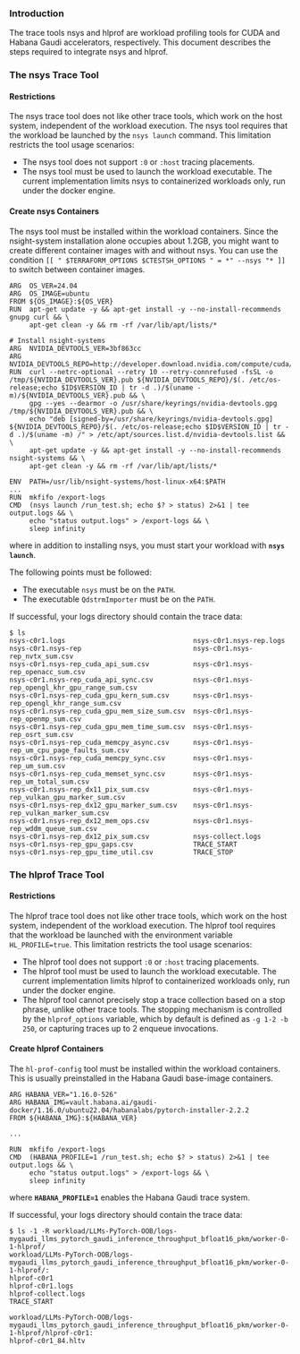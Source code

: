 
### Introduction

The trace tools nsys and hlprof are workload profiling tools for CUDA and Habana Gaudi accelerators, respectively. This document describes the steps required to integrate nsys and hlprof.     

### The nsys Trace Tool

#### Restrictions

The nsys trace tool does not like other trace tools, which work on the host system, independent of the workload execution. The nsys tool requires that the workload be launched by the `nsys launch` command. This limitation restricts the tool usage scenarios:
- The nsys tool does not support `:0` or `:host` tracing placements.  
- The nsys tool must be used to launch the workload executable. The current implementation limits nsys to containerized workloads only, run under the docker engine. 

#### Create nsys Containers

The nsys tool must be installed within the workload containers. Since the nsight-system installation alone occupies about 1.2GB, you might want to create different container images with and without nsys. You can use the condition `[[ " $TERRAFORM_OPTIONS $CTESTSH_OPTIONS " = *" --nsys "* ]]` to switch between container images. 

```
ARG  OS_VER=24.04
ARG  OS_IMAGE=ubuntu
FROM ${OS_IMAGE}:${OS_VER}
RUN  apt-get update -y && apt-get install -y --no-install-recommends gnupg curl && \
     apt-get clean -y && rm -rf /var/lib/apt/lists/*

# Install nsight-systems
ARG  NVIDIA_DEVTOOLS_VER=3bf863cc
ARG  NVIDIA_DEVTOOLS_REPO=http://developer.download.nvidia.com/compute/cuda/repos
RUN  curl --netrc-optional --retry 10 --retry-connrefused -fsSL -o /tmp/${NVIDIA_DEVTOOLS_VER}.pub ${NVIDIA_DEVTOOLS_REPO}/$(. /etc/os-release;echo $ID$VERSION_ID | tr -d .)/$(uname -m)/${NVIDIA_DEVTOOLS_VER}.pub && \
     gpg --yes --dearmor -o /usr/share/keyrings/nvidia-devtools.gpg /tmp/${NVIDIA_DEVTOOLS_VER}.pub && \
     echo "deb [signed-by=/usr/share/keyrings/nvidia-devtools.gpg] ${NVIDIA_DEVTOOLS_REPO}/$(. /etc/os-release;echo $ID$VERSION_ID | tr -d .)/$(uname -m) /" > /etc/apt/sources.list.d/nvidia-devtools.list && \
     apt-get update -y && apt-get install -y --no-install-recommends nsight-systems && \
     apt-get clean -y && rm -rf /var/lib/apt/lists/*

ENV  PATH=/usr/lib/nsight-systems/host-linux-x64:$PATH
...
RUN  mkfifo /export-logs
CMD  (nsys launch /run_test.sh; echo $? > status) 2>&1 | tee output.logs && \
     echo "status output.logs" > /export-logs && \
     sleep infinity
```
where in addition to installing nsys, you must start your workload with **`nsys launch`**. 

The following points must be followed:
- The executable `nsys` must be on the `PATH`.  
- The executable `QdstrmImporter` must be on the `PATH`.  

If successful, your logs directory should contain the trace data:
```
$ ls
nsys-c0r1.logs                                nsys-c0r1.nsys-rep.logs
nsys-c0r1.nsys-rep                            nsys-c0r1.nsys-rep_nvtx_sum.csv
nsys-c0r1.nsys-rep_cuda_api_sum.csv           nsys-c0r1.nsys-rep_openacc_sum.csv
nsys-c0r1.nsys-rep_cuda_api_sync.csv          nsys-c0r1.nsys-rep_opengl_khr_gpu_range_sum.csv
nsys-c0r1.nsys-rep_cuda_gpu_kern_sum.csv      nsys-c0r1.nsys-rep_opengl_khr_range_sum.csv
nsys-c0r1.nsys-rep_cuda_gpu_mem_size_sum.csv  nsys-c0r1.nsys-rep_openmp_sum.csv
nsys-c0r1.nsys-rep_cuda_gpu_mem_time_sum.csv  nsys-c0r1.nsys-rep_osrt_sum.csv
nsys-c0r1.nsys-rep_cuda_memcpy_async.csv      nsys-c0r1.nsys-rep_um_cpu_page_faults_sum.csv
nsys-c0r1.nsys-rep_cuda_memcpy_sync.csv       nsys-c0r1.nsys-rep_um_sum.csv
nsys-c0r1.nsys-rep_cuda_memset_sync.csv       nsys-c0r1.nsys-rep_um_total_sum.csv
nsys-c0r1.nsys-rep_dx11_pix_sum.csv           nsys-c0r1.nsys-rep_vulkan_gpu_marker_sum.csv
nsys-c0r1.nsys-rep_dx12_gpu_marker_sum.csv    nsys-c0r1.nsys-rep_vulkan_marker_sum.csv
nsys-c0r1.nsys-rep_dx12_mem_ops.csv           nsys-c0r1.nsys-rep_wddm_queue_sum.csv
nsys-c0r1.nsys-rep_dx12_pix_sum.csv           nsys-collect.logs
nsys-c0r1.nsys-rep_gpu_gaps.csv               TRACE_START
nsys-c0r1.nsys-rep_gpu_time_util.csv          TRACE_STOP
```

### The hlprof Trace Tool

#### Restrictions

The hlprof trace tool does not like other trace tools, which work on the host system, independent of the workload execution. The hlprof tool requires that the workload be launched with the environment variable `HL_PROFILE=true`. This limitation restricts the tool usage scenarios:
- The hlprof tool does not support `:0` or `:host` tracing placements.  
- The hlprof tool must be used to launch the workload executable. The current implementation limits hlprof to containerized workloads only, run under the docker engine. 
- The hlprof tool cannot precisely stop a trace collection based on a stop phrase, unlike other trace tools. The stopping mechanism is controlled by the `hlprof_options` variable, which by default is defined as `-g 1-2 -b 250`, or capturing traces up to 2 enqueue invocations. 

#### Create hlprof Containers

The `hl-prof-config` tool must be installed within the workload containers. This is usually preinstalled in the Habana Gaudi base-image containers.  

```
ARG HABANA_VER="1.16.0-526"
ARG HABANA_IMG=vault.habana.ai/gaudi-docker/1.16.0/ubuntu22.04/habanalabs/pytorch-installer-2.2.2
FROM ${HABANA_IMG}:${HABANA_VER}

...

RUN  mkfifo /export-logs
CMD  (HABANA_PROFILE=1 /run_test.sh; echo $? > status) 2>&1 | tee output.logs && \
     echo "status output.logs" > /export-logs && \
     sleep infinity
```
where **`HABANA_PROFILE=1`** enables the Habana Gaudi trace system. 

If successful, your logs directory should contain the trace data:
```
$ ls -1 -R workload/LLMs-PyTorch-OOB/logs-mygaudi_llms_pytorch_gaudi_inference_throughput_bfloat16_pkm/worker-0-1-hlprof/
workload/LLMs-PyTorch-OOB/logs-mygaudi_llms_pytorch_gaudi_inference_throughput_bfloat16_pkm/worker-0-1-hlprof/:
hlprof-c0r1
hlprof-c0r1.logs
hlprof-collect.logs
TRACE_START

workload/LLMs-PyTorch-OOB/logs-mygaudi_llms_pytorch_gaudi_inference_throughput_bfloat16_pkm/worker-0-1-hlprof/hlprof-c0r1:
hlprof-c0r1_84.hltv
```
